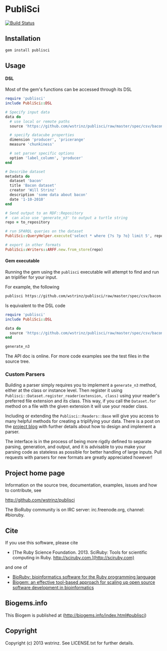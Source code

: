 # PubliSci

[![Build Status](https://travis-ci.org/wstrinz/publisci.png?branch=master)](https://travis-ci.org/wstrinz/publisci)

## Installation

```sh
gem install publisci
```

## Usage

#### DSL

Most of the gem's functions can be accessed through its DSL

```ruby
require 'publisci'
include PubliSci::DSL

# Specify input data
data do
  # use local or remote paths
  source 'https://github.com/wstrinz/publisci/raw/master/spec/csv/bacon.csv'

  # specify datacube properties
  dimension 'producer', 'pricerange'
  measure 'chunkiness'

  # set parser specific options
  option 'label_column', 'producer'
end

# Describe dataset
metadata do
  dataset 'bacon'
  title 'Bacon dataset'
  creator 'Will Strinz'
  description 'some data about bacon'
  date '1-10-2010'
end

# Send output to an RDF::Repository
#  can also use 'generate_n3' to output a turtle string
repo = to_repository

# run SPARQL queries on the dataset
PubliSci::QueryHelper.execute('select * where {?s ?p ?o} limit 5', repo)

# export in other formats
PubliSci::Writers::ARFF.new.from_store(repo)
```


#### Gem executable

Running the gem using the `publisci` executable will attempt to find and run
an triplifier for your input.

For example, the following

```sh
publisci https://github.com/wstrinz/publisci/raw/master/spec/csv/bacon.csv
```

Is equivalent to the DSL code

```ruby
require 'publisci'
include PubliSci::DSL

data do
  source 'https://github.com/wstrinz/publisci/raw/master/spec/csv/bacon.csv'
end

generate_n3
```

The API doc is online. For more code examples see the test files in
the source tree.

### Custom Parsers

Building a parser simply requires you to implement a `generate_n3` method, either at the class or instance level. Then register it using `Publisci::Dataset.register_reader(extension, class)` using your reader's preferred file extension and its class. This way, if you call the `Dataset.for` method on a file with the given extension it will use your reader class.

Including or extending the `Publisci::Readers::Base` will give you access to many helpful methods for creating a triplifying your data. There is a post on the [project blog](http://gsocsemantic.wordpress.com/2013/08/31/parsing-with-publisci-how-to-get-your-data-into-the-semantic-web/) with further details about how to design and implement a parser.

The interface is in the process of being more rigdly defined to separate parsing, generation, and output, and it is advisable to you make your parsing code as stateless as possible for better handling of large inputs. Pull requests with parsers for new formats are greatly appreciated however!

## Project home page

Information on the source tree, documentation, examples, issues and
how to contribute, see

  http://github.com/wstrinz/publisci

The BioRuby community is on IRC server: irc.freenode.org, channel: #bioruby.

## Cite

If you use this software, please cite

* [The Ruby Science Foundation. 2013. SciRuby: Tools for scientific computing in Ruby. http://sciruby.com.](http://sciruby.com)

and one of

* [BioRuby: bioinformatics software for the Ruby programming language](http://dx.doi.org/10.1093/bioinformatics/btq475)
* [Biogem: an effective tool-based approach for scaling up open source software development in bioinformatics](http://dx.doi.org/10.1093/bioinformatics/bts080)

## Biogems.info

This Biogem is published at (http://biogems.info/index.html#publisci)

## Copyright

Copyright (c) 2013 wstrinz. See LICENSE.txt for further details.

